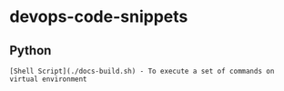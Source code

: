 # devops-code-snippets

## Python
    [Shell Script](./docs-build.sh) - To execute a set of commands on virtual environment

